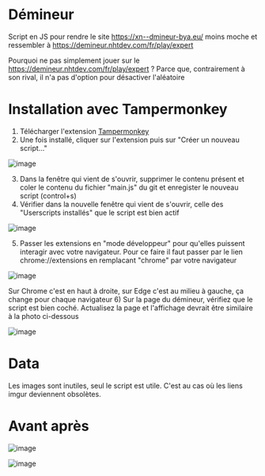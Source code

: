 # Démineur

Script en JS pour rendre le site https://xn--dmineur-bya.eu/ moins moche et ressembler à https://demineur.nhtdev.com/fr/play/expert

Pourquoi ne pas simplement jouer sur le https://demineur.nhtdev.com/fr/play/expert ? Parce que, contrairement à son rival, il n'a pas d'option pour désactiver l'aléatoire

# Installation avec Tampermonkey

1) Télécharger l'extension [Tampermonkey](https://www.tampermonkey.net/)
2) Une fois installé, cliquer sur l'extension puis sur "Créer un nouveau script..."

![image](https://github.com/user-attachments/assets/7175e11c-009e-4425-b681-ffcbd504f9d2)

3) Dans la fenêtre qui vient de s'ouvrir, supprimer le contenu présent et coler le contenu du fichier "main.js" du git et enregister le nouveau script (control+s)
4) Vérifier dans la nouvelle fenêtre qui vient de s'ouvrir, celle des "Userscripts installés" que le script est bien actif

![image](https://github.com/user-attachments/assets/a30791d7-ed04-43df-88ac-0e1b4db138f3)

5) Passer les extensions en "mode développeur" pour qu'elles puissent interagir avec votre navigateur. Pour ce faire il faut passer par le lien chrome://extensions en remplacant "chrome" par votre navigateur
   
![image](https://github.com/user-attachments/assets/522f27b1-95a8-426d-a0e9-982e63d16b7f)

Sur Chrome c'est en haut à droite, sur Edge c'est au milieu à gauche, ça change pour chaque navigateur
6) Sur la page du démineur, vérifiez que le script est bien coché. Actualisez la page et l'affichage devrait être similaire à la photo ci-dessous

![image](https://github.com/user-attachments/assets/470b54ce-278d-4f06-8f81-587dc220971b)


# Data 

Les images sont inutiles, seul le script est utile. C'est au cas où les liens imgur deviennent obsolètes.

# Avant après 

![image](https://github.com/user-attachments/assets/5b44121b-bd38-49e0-b1c9-51de7899fba4)

![image](https://github.com/user-attachments/assets/c3846399-ae4d-4c29-9b94-1daad7e9bc3a)

